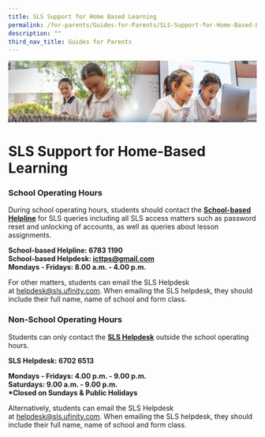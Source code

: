 ```yaml
---
title: SLS Support for Home Based Learning
permalink: /for-parents/Guides-for-Parents/SLS-Support-for-Home-Based-Learning/
description: ""
third_nav_title: Guides for Parents
---
```

![](/images/ForParents.jpg)

SLS Support for Home-Based Learning
===================================

### **School Operating Hours**

  
During school operating hours, students should contact the <u><b>School-based Helpline</b></u> for SLS queries including all SLS access matters such as password reset and unlocking of accounts, as well as queries about lesson assignments.  
  
<b>School-based Helpline: 6783 1190  
School-based Helpdesk: [icttps@gmail.com](mailto:icttps@gmail.com)  
Mondays - Fridays: 8.00 a.m. - 4.00 p.m.</b>  
  
For other matters, students can email the SLS Helpdesk at [helpdesk@sls.ufinity.com](mailto:helpdesk@sls.ufinity.com). When emailing the SLS helpdesk, they should include their full name, name of school and form class.  
  

### **Non-School Operating Hours**

  
Students can only contact the <u><b>SLS Helpdesk</b></u> outside the school operating hours.  
  
<b>SLS Helpdesk: 6702 6513</b>  
  
<b>Mondays - Fridays: 4.00 p.m. - 9.00 p.m.  
Saturdays: 9.00 a.m. - 9.00 p.m.  
\*Closed on Sundays & Public Holidays</b>    
  
Alternatively, students can email the SLS Helpdesk at [helpdesk@sls.ufinity.com](mailto:helpdesk@sls.ufinity.com). When emailing the SLS helpdesk, they should include their full name, name of school and form class.